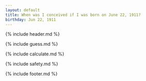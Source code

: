 ```yaml
---
layout: default
title: When was I conceived if I was born on June 22, 1911?
birthday: Jun 22, 1911
---
```


{% include header.md %}

{% include guess.md %}

{% include calculate.md %}

{% include safety.md %}

{% include footer.md %}



